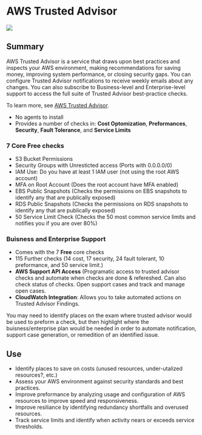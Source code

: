 # AWS Trusted Advisor

![](https://explore.skillbuilder.aws/files/a/w/aws_prod1_docebosaas_com/1721149200/GkyF8Mg8z4_WVdL503GbNw/tincan/1795780_1704469401_o_1hjd4l7tc11hedc913i09dklbhj_zip/assets/eW2PVbi_wVEFfuGb_vvg59k6c7JxfAVDl.png)

## Summary

AWS Trusted Advisor is a service that draws upon best practices and inspects your AWS environment, making recommendations for saving money, improving system performance, or closing security gaps. You can configure Trusted Advisor notifications to receive weekly emails about any changes. You can also subscribe to Business-level and Enterprise-level support to access the full suite of Trusted Advisor best-practice checks.

To learn more, see [AWS Trusted Advisor](https://aws.amazon.com/premiumsupport/technology/trusted-advisor/).


- No agents to install
- Provides a number of checks in: **Cost Optomization**, **Preformances**, **Security**, **Fault Tolerance**, and **Service Limits**


### 7 Core **Free** checks
  - S3 Bucket Permissions
  - Security Groups with Unresticted access (Ports with 0.0.0.0/0)
  - IAM Use: Do you have at least 1 IAM user (not using the root AWS account)
  - MFA on Root Account (Does the root account have MFA enabled)
  - EBS Public Snapshots (Checks the permissions on EBS snapshots to identify any that are publically exposed)
  - RDS Public Snapshots (Checks the permissions on RDS snapshots to identify any that are publically exposed)
  - 50 Service Limit Check (Checks the 50 most common service limits and notifies you if you are over 80%)
 
### Buisness and Enterprise Support
  - Comes with the 7 **Free** core checks
  - 115 Further checks (14 cost, 17 security, 24 fault tolerant, 10 preformance, and 50 service limit.)
  - **AWS Support API Access** (Programatic access to trusted advisor checks and automate when checks are done & refereshed. Can also check status of checks. Open support cases and track and manage open cases.
  - **CloudWatch Integration**: Allows you to take automated actions on Trusted Advisor Findings. 
 
  You may need to identify places on the exam where trusted advisor would be used to preform a check, but then highlight where the buisness/enterprise plan would be needed in order to automate notification, support case generation, or remedition of an identified issue. 


## Use

- Identify places to save on costs (unused resources, under-utalized resources?, etc.)
- Assess your AWS environment against security standards and best practices.
- Improve preformance by analyzing usage and configuration of AWS resources to improve speed and responsiveness.
- Improve resiliance by identifying redundancy shortfalls and overused resources.
- Track service limits and identify when activity nears or exceeds service thresholds. 
